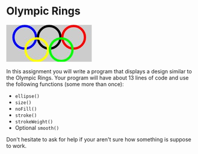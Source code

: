 Olympic Rings
=============

![picture of olympic rings](OlympicRings.JPG)  

In this assignment you will write a program that displays a design similar to the Olympic Rings. Your program will have about 13 lines of code and use the following functions (some more than once):

*	`ellipse()`  
*	`size()`  
*	`noFill()`  
*	`stroke()`  
*	`strokeWeight()`
*	Optional `smooth()`  

Don't hesitate to ask for help if your aren't sure how something is suppose to work.